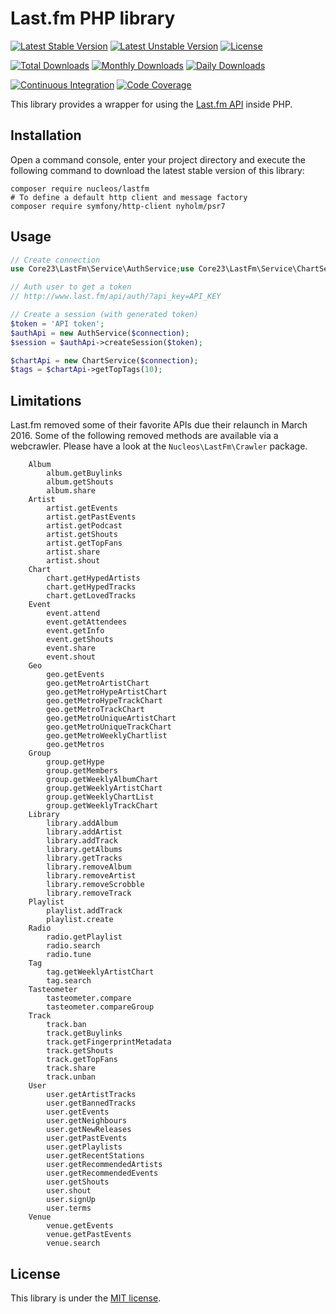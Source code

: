 Last.fm PHP library
===================
[![Latest Stable Version](https://poser.pugx.org/nucleos/lastfm/v/stable)](https://packagist.org/packages/nucleos/lastfm)
[![Latest Unstable Version](https://poser.pugx.org/nucleos/lastfm/v/unstable)](https://packagist.org/packages/nucleos/lastfm)
[![License](https://poser.pugx.org/nucleos/lastfm/license)](LICENSE.md)

[![Total Downloads](https://poser.pugx.org/nucleos/lastfm/downloads)](https://packagist.org/packages/nucleos/lastfm)
[![Monthly Downloads](https://poser.pugx.org/nucleos/lastfm/d/monthly)](https://packagist.org/packages/nucleos/lastfm)
[![Daily Downloads](https://poser.pugx.org/nucleos/lastfm/d/daily)](https://packagist.org/packages/nucleos/lastfm)

[![Continuous Integration](https://github.com/nucleos/lastfm/workflows/Continuous%20Integration/badge.svg)](https://github.com/nucleos/lastfm/actions)
[![Code Coverage](https://codecov.io/gh/nucleos/lastfm/branch/master/graph/badge.svg)](https://codecov.io/gh/nucleos/lastfm)

This library provides a wrapper for using the [Last.fm API] inside PHP.

## Installation

Open a command console, enter your project directory and execute the following command to download the latest stable version of this library:

```
composer require nucleos/lastfm
# To define a default http client and message factory
composer require symfony/http-client nyholm/psr7
```

## Usage

```php
// Create connection
use Core23\LastFm\Service\AuthService;use Core23\LastFm\Service\ChartService;use Core23\LastFm\Service\PsrClientConnection;$connection = new PsrClientConnection($httpClient, $requestFactory);

// Auth user to get a token
// http://www.last.fm/api/auth/?api_key=API_KEY

// Create a session (with generated token)
$token = 'API token';
$authApi = new AuthService($connection);
$session = $authApi->createSession($token);

$chartApi = new ChartService($connection);
$tags = $chartApi->getTopTags(10);
```

## Limitations

Last.fm removed some of their favorite APIs due their relaunch in March 2016. Some of the following removed methods are available via a webcrawler. Please have a look at the `Nucleos\LastFm\Crawler` package.

```
    Album
        album.getBuylinks
        album.getShouts
        album.share
    Artist
        artist.getEvents
        artist.getPastEvents
        artist.getPodcast
        artist.getShouts
        artist.getTopFans
        artist.share
        artist.shout
    Chart
        chart.getHypedArtists
        chart.getHypedTracks
        chart.getLovedTracks
    Event
        event.attend
        event.getAttendees
        event.getInfo
        event.getShouts
        event.share
        event.shout
    Geo
        geo.getEvents
        geo.getMetroArtistChart
        geo.getMetroHypeArtistChart
        geo.getMetroHypeTrackChart
        geo.getMetroTrackChart
        geo.getMetroUniqueArtistChart
        geo.getMetroUniqueTrackChart
        geo.getMetroWeeklyChartlist
        geo.getMetros
    Group
        group.getHype
        group.getMembers
        group.getWeeklyAlbumChart
        group.getWeeklyArtistChart
        group.getWeeklyChartList
        group.getWeeklyTrackChart
    Library
        library.addAlbum
        library.addArtist
        library.addTrack
        library.getAlbums
        library.getTracks
        library.removeAlbum
        library.removeArtist
        library.removeScrobble
        library.removeTrack
    Playlist
        playlist.addTrack
        playlist.create
    Radio
        radio.getPlaylist
        radio.search
        radio.tune
    Tag
        tag.getWeeklyArtistChart
        tag.search
    Tasteometer
        tasteometer.compare
        tasteometer.compareGroup
    Track
        track.ban
        track.getBuylinks
        track.getFingerprintMetadata
        track.getShouts
        track.getTopFans
        track.share
        track.unban
    User
        user.getArtistTracks
        user.getBannedTracks
        user.getEvents
        user.getNeighbours
        user.getNewReleases
        user.getPastEvents
        user.getPlaylists
        user.getRecentStations
        user.getRecommendedArtists
        user.getRecommendedEvents
        user.getShouts
        user.shout
        user.signUp
        user.terms
    Venue
        venue.getEvents
        venue.getPastEvents
        venue.search

```

## License

This library is under the [MIT license](LICENSE.md).

[Last.fm API]: http://www.last.fm/api
